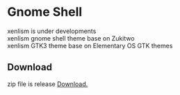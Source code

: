 Gnome Shell 
============


xenlism is under developments    
xenlism gnome shell theme base on Zukitwo    
xenlism GTK3 theme base on Elementary OS GTK themes   


**Download**
------------
zip file is release [Download.](xenlism-gnome-shell.zip) 
  